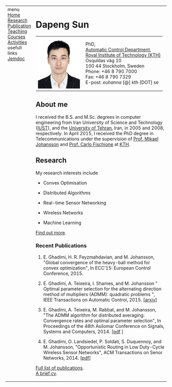 <!DOCTYPE html PUBLIC "-//W3C//DTD XHTML 1.1//EN"
  "http://www.w3.org/TR/xhtml11/DTD/xhtml11.dtd">
<html xmlns="http://www.w3.org/1999/xhtml" xml:lang="en">
<head>
<meta name="generator" content="jemdoc, see http://jemdoc.jaboc.net/" />
<meta http-equiv="Content-Type" content="text/html;charset=utf-8" />
<link rel="stylesheet" href="jemdoc.css" type="text/css" />
<title>Dapeng Sun </title>
</head>
<body>
<table summary="Table for page layout." id="tlayout">
<tr valign="top">
<td id="layout-menu">
<div class="menu-category">menu</div>
<div class="menu-item"><a href="index.html" class="current">Home</a></div>
<div class="menu-item"><a href="research.html">Research</a></div>
<div class="menu-item"><a href="publications.html">Publication</a></div>
<div class="menu-item"><a href="teaching.html">Teaching</a></div>
<div class="menu-item"><a href="courses.html">Courses</a></div>
<div class="menu-item"><a href="activities.html">Activities</a></div>
<div class="menu-category">usefull links</div>
<div class="menu-item"><a href="http://jemdoc.jaboc.net/">Jemdoc</a></div>
</td>
<td id="layout-content">
<div id="toptitle">
<h1>Dapeng Sun </h1>
</div>
<table class="imgtable"><tr><td>
<a href="http://people.kth.se/~euhanna/"><img src="photos/bio.jpg" alt="alt text" width="131px" height="160px" /></a>&nbsp;</td>
<td align="left"><p>PhD,<br /> <a href="http://www.kth.se/ees/omskolan/organisation/avdelningar/ac?l=en_UK">Automatic Control Department</a>, <br /><a href="http://www.kth.se">Royal Institute of Technology (KTH)</a><br />
Osquldas v&aumlg 10 <br />
100 44 Stockholm, Sweden <br /> 
Phone: +46 8 790 7000 <br />
Fax: +46 8 790 7329<br />
E-post: <i>euhanna</i> [@] kth [DOT] se</p>
</td></tr></table>
<h2>About me</h2>
<p>I received the B.S. and M.Sc. degrees in computer engineering from Iran University of Science and Technology (<a href="http://www.iust.ac.ir">IUST</a>), and the <a href="http://ece.ut.ac.ir/">University of Tehran</a>, Iran, in 2005 and 2008, respectively. In April 2015, I received the PhD degree in Telecommunications under the supervision of 
<a href="http://www.people.kth.se/~mikaelj/">Prof. Mikael Johansson</a> and  <a href="http://www.people.kth.se/~carlofi/">Prof. Carlo Fischione</a> at <a href="http:www.kth.se">KTH</a>.  </p>
<h2>Research</h2>
<p>My research interests include </p>
<ul>
<li><p>Convex Optimisation  </p>
</li>
<li><p>Distributed Algorithms</p>
</li>
<li><p>Real-time Sensor Networking</p>
</li>
<li><p>Wireless Networks</p>
</li>
<li><p>Machine Learning</p>
</li>
</ul>
<p><a href="research.html">Find out more</a>.</p>
<h3>Recent Publications </h3>
<ol>
<li><p>E. Ghadimi, H. R. Feyzmahdavian, and M. Johansson, "Global convergence of the heavy-ball method for convex optimization",  In ECC&rsquo;15: European Control Conference, 2015.</p>
</li>
<li><p>E. Ghadimi, A. Teixeira, I. Shames, and M. Johansson " Optimal parameter selection for the alternating direction method of
multipliers (ADMM): quadratic problems ", IEEE Transactions on Automatic Control, 2015. [<a href="http://arxiv.org/abs/1306.2454">arxiv</a>]</p>
</li>
<li><p>E. Ghadimi, A. Teixeira, M. Rabbat, and M. Johansson, "The ADMM algorithm for distributed averaging: Convergence rates and optimal parameter selection", In Proceedings of the 48th Asilomar Conference on Signals, Systems and Computers, 2014. [<a href="https://www.dropbox.com/s/k9izxz1m39yvvuz/admm_distributed_aveg.pdf?dl=0">pdf</a> ]</p>
</li>
<li><p>E. Ghadimi, O. Landsiedel, P. Soldati, S. Duquennoy, and M. Johansson, "Opportunistic Routing in Low Duty-Cycle Wireless Sensor Networks", ACM Transactions on Senor Networks, 2014. [<a href="pub/oppTOSN.pdf">pdf</a>]</p>
</li>
</ol>
<p><a href="publications.html">Full list of publications</a>.
<br />
<a href="cv.pdf">A brief cv</a>.</p>
</td>
</tr>
</table>
</body>
</html>
